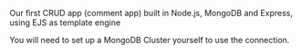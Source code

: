 Our first CRUD app (comment app) built in Node.js, MongoDB and Express, using EJS as template engine

You will need to set up a MongoDB Cluster yourself to use the connection.

